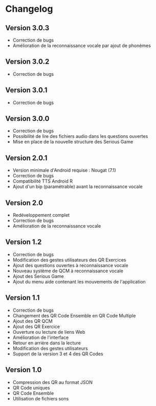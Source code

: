# Changelog
## Version 3.0.3
- Correction de bugs
- Amélioration de la reconnaissance vocale par ajout de phonèmes

## Version 3.0.2
- Correction de bugs

## Version 3.0.1
- Correction de bugs

## Version 3.0.0
- Correction de bugs
- Possibilité de lire des fichiers audio dans les questions ouvertes
- Mise en place de la nouvelle structure des Serious Game

## Version 2.0.1
- Version minimale d'Android requise : Nougat (7.1)
- Correction de bugs
- Compatibilité TTS Android R
- Ajout d'un bip (paramétrable) avant la reconnaissance vocale

## Version 2.0
- Redéveloppement complet
- Correction de bugs
- Amélioration de la reconnaissance vocale

## Version 1.2
- Correction de bugs
- Modification des gestes utilisateurs des QR Exercices
- Ajout des questions ouvertes à reconnaissance vocale
- Nouveau système de QCM à reconnaissance vocale
- Ajout des Serious Game
- Ajout du menu aide contenant les mouvements de l'application

## Version 1.1
- Correction de bugs
- Changement des QR Code Ensemble en QR Code Multiple
- Ajout des QR QCM
- Ajout des QR Exercice
- Ouverture ou lecture de liens Web
- Amélioration de l'interface
- Retour en arrière dans la lecture
- Modification des gestes utilisateurs
- Support de la version 3 et 4 des QR Codes


## Version 1.0

- Compression des QR au format JSON
- QR Code uniques
- QR Code Ensemble
- Utilisation de fichiers sons
